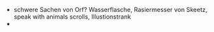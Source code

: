 - schwere Sachen von Orf? Wasserflasche, Rasiermesser von Skeetz, speak with animals scrolls, Illustionstrank
- 
